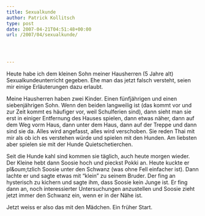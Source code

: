 ```yaml
---
title: Sexualkunde
author: Patrick Kollitsch
type: post
date: 2007-04-21T04:51:48+00:00
url: /2007/04/sexualkunde/




---
```

Heute habe ich dem kleinen Sohn meiner Hausherren (5 Jahre alt) Sexualkundeunterricht gegeben. Ehe man das jetzt falsch versteht, seien mir einige Erl&auml;uterungen dazu erlaubt.

Meine Hausherren haben zwei Kinder. Einen f&uuml;nfj&auml;hrigen und einen siebenj&auml;hrigen Sohn. Wenn den beiden langweilig ist (das kommt vor und zur Zeit kommt es h&auml;ufiger vor, weil Schulferien sind), dann sieht man sie erst in einiger Entfernung des Hauses spielen, dann etwas n&auml;her, dann auf dem Weg vorm Haus, dann unter dem Haus, dann auf der Treppe und dann sind sie da. Alles wird angefasst, alles wird verschoben. Sie reden Thai mit mir als ob ich es verstehen w&uuml;rde und spielen mit den Hunden. Am liebsten aber spielen sie mit der Hunde Quietschetierchen.

Seit die Hunde kahl sind kommen sie t&auml;glich, auch heute morgen wieder. Der Kleine hebt dann Soosie hoch und pieckst Pokki an. Heute kuckte er pl&oum;tzlich Soosie unter den Schwanz (was ohne Fell einfacher ist). Dann lachte er und sagte etwas mit &#8220;klein&#8221; zu seinem Bruder. Der fing an hysterisch zu kichern und sagte ihm, dass Soosie kein Junge ist. Er fing dann an, noch interessierter Untersuchungen anzustellen und Soosie zieht jetzt immer den Schwanz ein, wenn er in der N&auml;he ist.

Jetzt weiss er also das mit den M&auml;dchen. Ein fr&uuml;her Start.